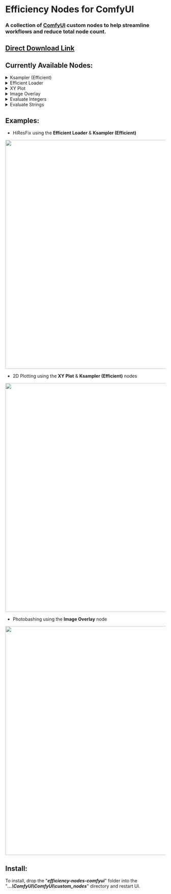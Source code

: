 Efficiency Nodes for ComfyUI
=======
### A collection of <a href="https://github.com/comfyanonymous/ComfyUI" >ComfyUI</a> custom nodes to help streamline workflows and reduce total node count.
## [Direct Download Link](https://github.com/LucianoCirino/efficiency-nodes-comfyui/releases/download/v1.35/efficiencyNodesFor_v135.zip)

## **Currently Available Nodes:**
<details><summary>Ksampler (Efficient)</summary><ul>
• A modded KSampler with the ability to preview and output images.<br>
• Re-outputs key inputs which helps promote a cleaner and more streamlined workflow look for ComfyUI.<br>
• Can force hold all of its outputs without regenerating by setting its state to "Hold".<br>
• Has the capability to generate 2D plots that allow for easy comparison of different parameter settings.
</ul></details>

<details><summary>Efficient Loader</summary><ul>
• A combination of common initialization nodes.
</ul></details>

<details><summary>XY Plot</summary><ul>
• A node that allows users to specify parameters for the KSampler (Efficient) to plot on a grid.
</ul></details>

<details><summary>Image Overlay</summary><ul>
• Node that allows for flexible image overlaying.
</ul></details>

<details><summary>Evaluate Integers</summary><ul>
• 3 integer input node that gives the user ability to write their own python expression for a INT/FLOAT type output.
</ul></details>

<details><summary>Evaluate Strings</summary><ul>
• 3 string input node that gives the user ability to write their own python expression for a STRING type output.
</ul></details>

## **Examples:**
  
- HiResFix using the **Efficient Loader** & **Ksampler (Efficient)**

<img src="https://github.com/LucianoCirino/efficiency-nodes-comfyui/blob/main/workflows/HiResFix_.png" width="720">

- 2D Plotting using the **XY Plot** & **Ksampler (Efficient)** nodes 

<img src="https://github.com/LucianoCirino/efficiency-nodes-comfyui/blob/main/workflows/XYplot/Seeds%20vs%20Samplers.png" width="720">

- Photobashing using the **Image Overlay** node

<img src="https://github.com/LucianoCirino/efficiency-nodes-comfyui/blob/main/workflows/ImgOverlay.png" width="720">

## **Install:**
To install, drop the "_**efficiency-nodes-comfyui**_" folder into the "_**...\ComfyUI\ComfyUI\custom_nodes**_" directory and restart UI.
